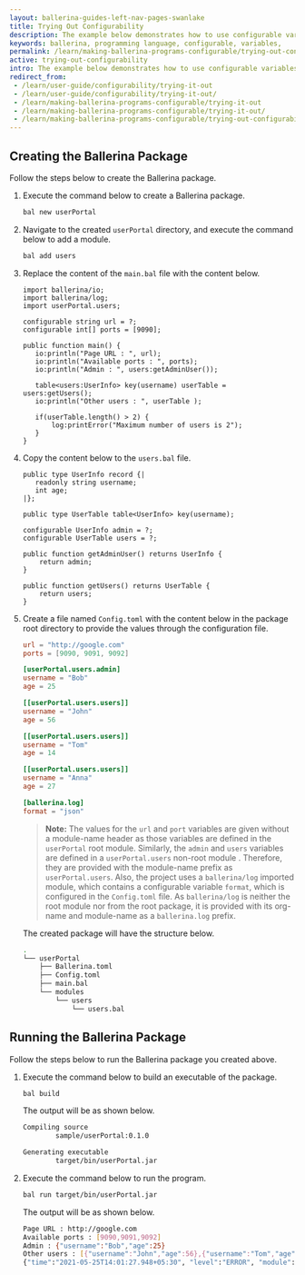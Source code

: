 ```yaml
---
layout: ballerina-guides-left-nav-pages-swanlake
title: Trying Out Configurability
description: The example below demonstrates how to use configurable variables inside a Ballerina project. 
keywords: ballerina, programming language, configurable, variables, 
permalink: /learn/making-ballerina-programs-configurable/trying-out-configurability/
active: trying-out-configurability
intro: The example below demonstrates how to use configurable variables inside a Ballerina project.
redirect_from:
 - /learn/user-guide/configurability/trying-it-out
 - /learn/user-guide/configurability/trying-it-out/
 - /learn/making-ballerina-programs-configurable/trying-it-out
 - /learn/making-ballerina-programs-configurable/trying-it-out/
 - /learn/making-ballerina-programs-configurable/trying-out-configurability
---
```


## Creating the Ballerina Package

Follow the steps below to create the Ballerina package.

1. Execute the command below to create a Ballerina package.

    ```bash
    bal new userPortal
    ```

2. Navigate to the created `userPortal` directory, and execute the command below to add a module. 

    ```bash
    bal add users
    ```

3. Replace the  content of the `main.bal` file  with the content below.

    ```ballerina
    import ballerina/io;
    import ballerina/log;
    import userPortal.users;
    
    configurable string url = ?;
    configurable int[] ports = [9090];
    
    public function main() {
       io:println("Page URL : ", url);
       io:println("Available ports : ", ports);
       io:println("Admin : ", users:getAdminUser());
       
       table<users:UserInfo> key(username) userTable = users:getUsers();
       io:println("Other users : ", userTable );
       
       if(userTable.length() > 2) {
           log:printError("Maximum number of users is 2");
       }
    }
    ```

4. Copy the content below to the `users.bal` file.

    ```ballerina
    public type UserInfo record {|
       readonly string username;
       int age;
    |};
    
    public type UserTable table<UserInfo> key(username);
    
    configurable UserInfo admin = ?;
    configurable UserTable users = ?;
    
    public function getAdminUser() returns UserInfo {
        return admin;
    }
    
    public function getUsers() returns UserTable {
        return users;
    }
    ```

5. Create a file named `Config.toml` with the content below in the package root directory to provide the values through the configuration file.

    ```toml
    url = "http://google.com"
    ports = [9090, 9091, 9092]
    
    [userPortal.users.admin]
    username = "Bob"
    age = 25
    
    [[userPortal.users.users]]
    username = "John"
    age = 56
    
    [[userPortal.users.users]]
    username = "Tom"
    age = 14
    
    [[userPortal.users.users]]
    username = "Anna"
    age = 27
    
    [ballerina.log]
    format = "json"
    ```

    >**Note:** The values for the `url` and `port` variables are given without a module-name header as those variables are defined in the `userPortal` root module. Similarly, the `admin` and `users` variables  are defined in a `userPortal.users` non-root module . Therefore, they are provided with the module-name prefix as `userPortal.users`. Also, the project uses a `ballerina/log` imported module, which contains a configurable variable `format`, which is configured in the `Config.toml` file. As `ballerina/log` is neither the root module nor from the root package, it is provided with its org-name and module-name as a `ballerina.log` prefix. 

    The created package will have the structure below.

    ```bash
    .
    └── userPortal
        ├── Ballerina.toml
        ├── Config.toml
        ├── main.bal
        └── modules
            └── users
                └── users.bal

    ```

## Running the Ballerina Package

Follow the steps below to run the Ballerina package you created above.

1. Execute the command below to build an executable of the package. 
    ```bash
    bal build
    ```

    The output will be as shown below.

    ```bash
    Compiling source
            sample/userPortal:0.1.0

    Generating executable
            target/bin/userPortal.jar
    ```

2. Execute the command below to run the program.

    ```bash
    bal run target/bin/userPortal.jar
    ```

    The output will be as shown below.

    ```bash
    Page URL : http://google.com
    Available ports : [9090,9091,9092]
    Admin : {"username":"Bob","age":25}
    Other users : [{"username":"John","age":56},{"username":"Tom","age":14},{"username":"Anna","age":27}]
    {"time":"2021-05-25T14:01:27.948+05:30", "level":"ERROR", "module":"sample/userPortal", "message":"Maximum number of users is 2"}
    ```

<style> #tree-expand-all , #tree-collapse-all, .cTocElements {display:none;} .cGitButtonContainer {padding-left: 40px;} </style>
